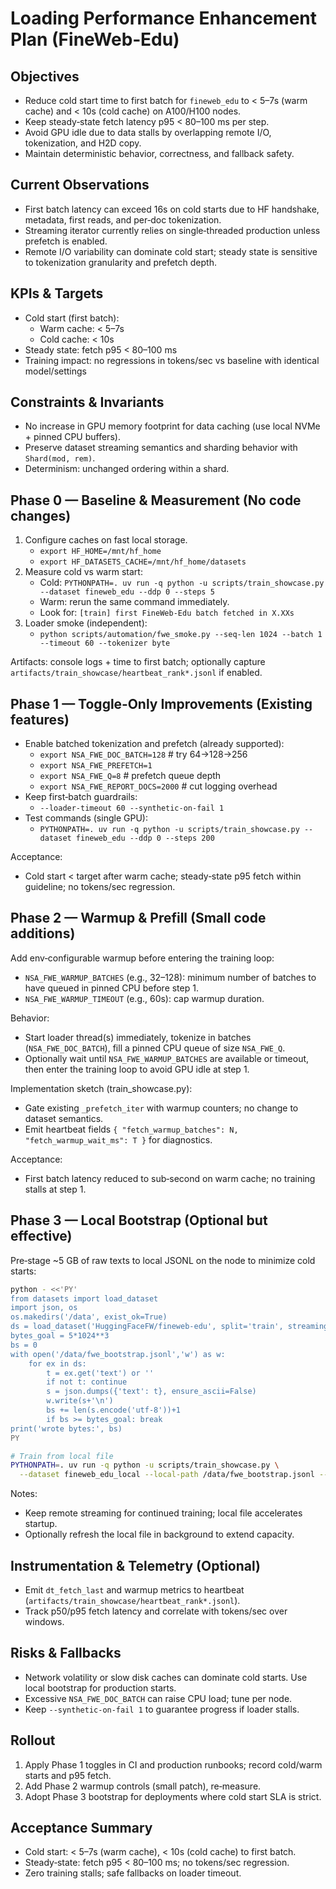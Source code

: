 # Loading Performance Enhancement Plan (FineWeb‑Edu)

## Objectives
- Reduce cold start time to first batch for `fineweb_edu` to < 5–7s (warm cache) and < 10s (cold cache) on A100/H100 nodes.
- Keep steady‑state fetch latency p95 < 80–100 ms per step.
- Avoid GPU idle due to data stalls by overlapping remote I/O, tokenization, and H2D copy.
- Maintain deterministic behavior, correctness, and fallback safety.

## Current Observations
- First batch latency can exceed 16s on cold starts due to HF handshake, metadata, first reads, and per‑doc tokenization.
- Streaming iterator currently relies on single‑threaded production unless prefetch is enabled.
- Remote I/O variability can dominate cold start; steady state is sensitive to tokenization granularity and prefetch depth.

## KPIs & Targets
- Cold start (first batch):
  - Warm cache: < 5–7s
  - Cold cache: < 10s
- Steady state: fetch p95 < 80–100 ms
- Training impact: no regressions in tokens/sec vs baseline with identical model/settings

## Constraints & Invariants
- No increase in GPU memory footprint for data caching (use local NVMe + pinned CPU buffers).
- Preserve dataset streaming semantics and sharding behavior with `Shard(mod, rem)`.
- Determinism: unchanged ordering within a shard.

## Phase 0 — Baseline & Measurement (No code changes)
1) Configure caches on fast local storage.
   - `export HF_HOME=/mnt/hf_home`
   - `export HF_DATASETS_CACHE=/mnt/hf_home/datasets`
2) Measure cold vs warm start:
   - Cold: `PYTHONPATH=. uv run -q python -u scripts/train_showcase.py --dataset fineweb_edu --ddp 0 --steps 5`
   - Warm: rerun the same command immediately.
   - Look for: `[train] first FineWeb‑Edu batch fetched in X.XXs`
3) Loader smoke (independent):
   - `python scripts/automation/fwe_smoke.py --seq-len 1024 --batch 1 --timeout 60 --tokenizer byte`

Artifacts: console logs + time to first batch; optionally capture `artifacts/train_showcase/heartbeat_rank*.jsonl` if enabled.

## Phase 1 — Toggle‑Only Improvements (Existing features)
- Enable batched tokenization and prefetch (already supported):
  - `export NSA_FWE_DOC_BATCH=128`  # try 64→128→256
  - `export NSA_FWE_PREFETCH=1`
  - `export NSA_FWE_Q=8`            # prefetch queue depth
  - `export NSA_FWE_REPORT_DOCS=2000`  # cut logging overhead
- Keep first‑batch guardrails:
  - `--loader-timeout 60 --synthetic-on-fail 1`
- Test commands (single GPU):
  - `PYTHONPATH=. uv run -q python -u scripts/train_showcase.py --dataset fineweb_edu --ddp 0 --steps 200`

Acceptance:
- Cold start < target after warm cache; steady‑state p95 fetch within guideline; no tokens/sec regression.

## Phase 2 — Warmup & Prefill (Small code additions)
Add env‑configurable warmup before entering the training loop:
- `NSA_FWE_WARMUP_BATCHES` (e.g., 32–128): minimum number of batches to have queued in pinned CPU before step 1.
- `NSA_FWE_WARMUP_TIMEOUT` (e.g., 60s): cap warmup duration.

Behavior:
- Start loader thread(s) immediately, tokenize in batches (`NSA_FWE_DOC_BATCH`), fill a pinned CPU queue of size `NSA_FWE_Q`.
- Optionally wait until `NSA_FWE_WARMUP_BATCHES` are available or timeout, then enter the training loop to avoid GPU idle at step 1.

Implementation sketch (train_showcase.py):
- Gate existing `_prefetch_iter` with warmup counters; no change to dataset semantics.
- Emit heartbeat fields `{ "fetch_warmup_batches": N, "fetch_warmup_wait_ms": T }` for diagnostics.

Acceptance:
- First batch latency reduced to sub‑second on warm cache; no training stalls at step 1.

## Phase 3 — Local Bootstrap (Optional but effective)
Pre‑stage ~5 GB of raw texts to local JSONL on the node to minimize cold starts:

```bash
python - <<'PY'
from datasets import load_dataset
import json, os
os.makedirs('/data', exist_ok=True)
ds = load_dataset('HuggingFaceFW/fineweb-edu', split='train', streaming=True)
bytes_goal = 5*1024**3
bs = 0
with open('/data/fwe_bootstrap.jsonl','w') as w:
    for ex in ds:
        t = ex.get('text') or ''
        if not t: continue
        s = json.dumps({'text': t}, ensure_ascii=False)
        w.write(s+'\n')
        bs += len(s.encode('utf-8'))+1
        if bs >= bytes_goal: break
print('wrote bytes:', bs)
PY

# Train from local file
PYTHONPATH=. uv run -q python -u scripts/train_showcase.py \
  --dataset fineweb_edu_local --local-path /data/fwe_bootstrap.jsonl --ddp 0 --steps 200
```

Notes:
- Keep remote streaming for continued training; local file accelerates startup.
- Optionally refresh the local file in background to extend capacity.

## Instrumentation & Telemetry (Optional)
- Emit `dt_fetch_last` and warmup metrics to heartbeat (`artifacts/train_showcase/heartbeat_rank*.jsonl`).
- Track p50/p95 fetch latency and correlate with tokens/sec over windows.

## Risks & Fallbacks
- Network volatility or slow disk caches can dominate cold starts. Use local bootstrap for production starts.
- Excessive `NSA_FWE_DOC_BATCH` can raise CPU load; tune per node.
- Keep `--synthetic-on-fail 1` to guarantee progress if loader stalls.

## Rollout
1) Apply Phase 1 toggles in CI and production runbooks; record cold/warm starts and p95 fetch.
2) Add Phase 2 warmup controls (small patch), re‑measure.
3) Adopt Phase 3 bootstrap for deployments where cold start SLA is strict.

## Acceptance Summary
- Cold start: < 5–7s (warm cache), < 10s (cold cache) to first batch.
- Steady‑state: fetch p95 < 80–100 ms; no tokens/sec regression.
- Zero training stalls; safe fallbacks on loader timeout.

